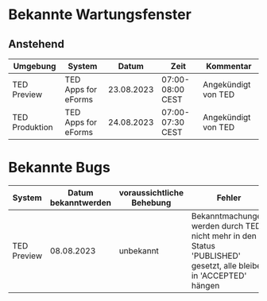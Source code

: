 # Bekannte Wartungsfenster

## Anstehend

| Umgebung    | System              | Datum      | Zeit              | Kommentar           |
|-------------|---------------------|------------|-------------------|---------------------|
| TED Preview | TED Apps for eForms | 23.08.2023 | 07:00-08:00 CEST  | Angekündigt von TED |
| TED Produktion| TED Apps for eForms | 24.08.2023 | 07:00-07:30 CEST | Angekündigt von TED | 

# Bekannte Bugs

| System       | Datum bekanntwerden      | voraussichtliche Behebung   | Fehler           |
|--------------|--------------------------|-----------------------------|---------------------|
| TED Preview  | 08.08.2023               | unbekannt                   | Bekanntmachungen werden durch TED nicht mehr in den Status 'PUBLISHED' gesetzt, alle bleiben in 'ACCEPTED' hängen |
